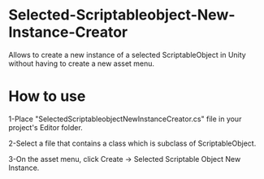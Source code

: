 # Selected-Scriptableobject-New-Instance-Creator
Allows to create a new instance of a selected ScriptableObject in Unity without having to create a new asset menu.

# How to use
1-Place "SelectedScriptableobjectNewInstanceCreator.cs" file in your project's Editor folder.

2-Select a file that contains a class which is subclass of ScriptableObject.

3-On the asset menu, click Create -> Selected Scriptable Object New Instance.
